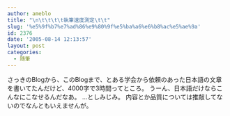 ```yaml
---
author: ameblo
title: "\n\t\t\t\t執筆速度測定\t\t"
slug: '%e5%9f%b7%e7%ad%86%e9%80%9f%e5%ba%a6%e6%b8%ac%e5%ae%9a'
id: 2376
date: '2005-08-14 12:13:57'
layout: post
categories:
  - 随筆
---
```


さっきのBlogから、このBlogまで、とある学会から依頼のあった日本語の文章を書いてたんだけど、4000字で3時間ってところ。 うーん、日本語だけならこんなにこなせるんだなあ。 …としみじみ。 内容とか品質については推敲してないのでなんともいえませんが。